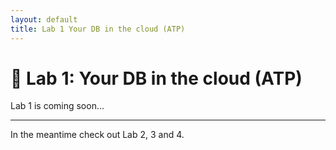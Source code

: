 ```yaml
---
layout: default
title: Lab 1 Your DB in the cloud (ATP)
---
```


# 🚀 Lab 1: Your DB in the cloud (ATP)

Lab 1 is coming soon...

* * *

In the meantime check out Lab 2, 3 and 4.